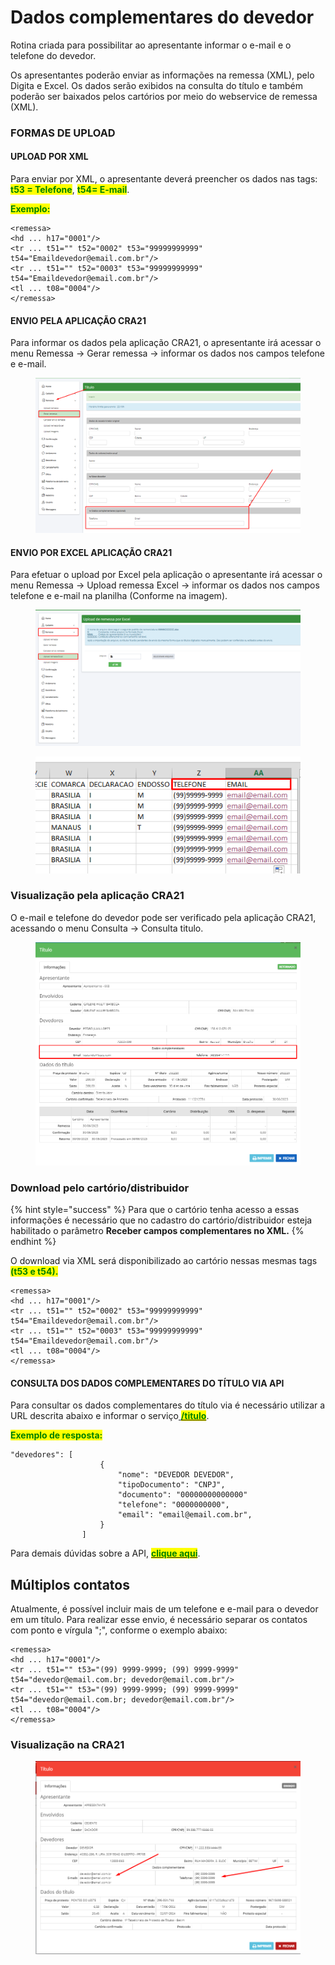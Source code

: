 # Dados complementares do devedor

Rotina criada para possibilitar ao apresentante informar o e-mail e o telefone do devedor.

Os apresentantes poderão enviar as informações na remessa (XML), pelo Digita e Excel. Os dados serão exibidos na consulta do título e também poderão ser baixados pelos cartórios por meio do webservice de remessa (XML).

### FORMAS DE UPLOAD&#x20;

#### UPLOAD POR XML

Para enviar por XML, o apresentante deverá preencher os dados nas tags: <mark style="color:green;">**t53 = Telefone**</mark>, <mark style="color:green;">**t54= E-mail**</mark>.&#x20;

<mark style="color:green;">**Exemplo:**</mark>&#x20;

```markup
<remessa>
<hd ... h17="0001"/>
<tr ... t51="" t52="0002" t53="99999999999" t54="Emaildevedor@email.com.br"/>
<tr ... t51="" t52="0003" t53="99999999999" t54="Emaildevedor@email.com.br"/>
<tl ... t08="0004"/>
</remessa>
```

#### ENVIO PELA APLICAÇÃO CRA21&#x20;

Para informar os dados pela aplicação CRA21, o apresentante irá acessar o menu Remessa -> Gerar remessa -> informar os dados nos campos telefone e e-mail.

<figure><img src="../.gitbook/assets/image (8).png" alt=""><figcaption></figcaption></figure>

#### ENVIO POR EXCEL  APLICAÇÃO CRA21&#x20;

Para efetuar o upload por Excel pela aplicação o apresentante irá acessar o menu Remessa -> Upload remessa Excel -> informar os dados nos campos telefone e e-mail na planilha (Conforme na imagem).

<figure><img src="../.gitbook/assets/image (1) (1) (1) (1).png" alt=""><figcaption></figcaption></figure>

<figure><img src="../.gitbook/assets/image (2) (1) (1).png" alt=""><figcaption></figcaption></figure>

### Visualização pela aplicação CRA21

O e-mail e telefone do devedor pode ser verificado pela aplicação CRA21, acessando o menu Consulta -> Consulta titulo.&#x20;

<figure><img src="../.gitbook/assets/image (85).png" alt=""><figcaption></figcaption></figure>

### Download pelo cartório/distribuidor

{% hint style="success" %}
Para que o cartório tenha acesso a essas informações é necessário que no cadastro do cartório/distribuidor esteja habilitado o parâmetro **Receber campos complementares no XML.**&#x20;
{% endhint %}

O download via XML será disponibilizado ao cartório nessas mesmas tags <mark style="color:green;">**(t53 e t54).**</mark>

```markup
<remessa>
<hd ... h17="0001"/>
<tr ... t51="" t52="0002" t53="99999999999" t54="Emaildevedor@email.com.br"/>
<tr ... t51="" t52="0003" t53="99999999999" t54="Emaildevedor@email.com.br"/>
<tl ... t08="0004"/>
</remessa>
```

#### CONSULTA DOS DADOS COMPLEMENTARES DO TÍTULO VIA API&#x20;

Para consultar os dados complementares do título via é necessário utilizar a URL descrita abaixo e informar o serviço[ <mark style="color:green;">**/titulo**</mark>](../api-cra21/integracao-cra21-api/url-titulo.md).&#x20;

<mark style="color:green;">**Exemplo de resposta:**</mark>&#x20;

```markup
"devedores": [
                    {
                        "nome": "DEVEDOR DEVEDOR",
                        "tipoDocumento": "CNPJ",
                        "documento": "00000000000000"
                        "telefone": "0000000000",
                        "email": "email@email.com.br",
                    }
                ]
```

Para demais dúvidas sobre a API, [<mark style="color:green;">**clique aqui**</mark>](../api-cra21/integracao-cra21-api/).

## Múltiplos contatos&#x20;

Atualmente, é possível incluir mais de um telefone e e-mail para o devedor em um título. Para realizar esse envio, é necessário separar os contatos com ponto e vírgula ";", conforme o exemplo abaixo:

```markup
<remessa>
<hd ... h17="0001"/>
<tr ... t51="" t53="(99) 9999-9999; (99) 9999-9999" t54="devedor@email.com.br; devedor@email.com.br"/>
<tr ... t51="" t53="(99) 9999-9999; (99) 9999-9999" t54="devedor@email.com.br; devedor@email.com.br"/>
<tl ... t08="0004"/>
</remessa>
```

### Visualização na CRA21&#x20;

<figure><img src="../.gitbook/assets/image (88).png" alt=""><figcaption></figcaption></figure>

